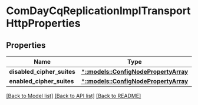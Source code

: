 # ComDayCqReplicationImplTransportHttpProperties

## Properties
Name | Type | Description | Notes
------------ | ------------- | ------------- | -------------
**disabled_cipher_suites** | [***::models::ConfigNodePropertyArray**](configNodePropertyArray.md) |  | [optional] 
**enabled_cipher_suites** | [***::models::ConfigNodePropertyArray**](configNodePropertyArray.md) |  | [optional] 

[[Back to Model list]](../README.md#documentation-for-models) [[Back to API list]](../README.md#documentation-for-api-endpoints) [[Back to README]](../README.md)


